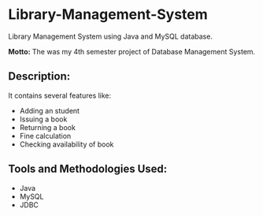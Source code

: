 # Library-Management-System
Library Management System using Java and MySQL database.

**Motto:** The was my 4th semester project of Database Management System.

## Description:
It contains several features like:
- Adding an student
- Issuing a book
- Returning a book
- Fine calculation
- Checking availability of book

## Tools and Methodologies Used:
- Java
- MySQL
- JDBC 
